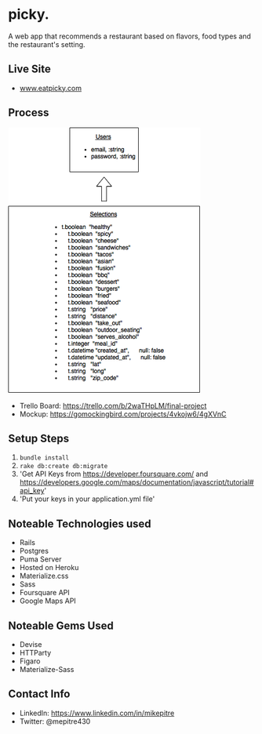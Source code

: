 # picky.
A web app that recommends a restaurant based on flavors, food types and the restaurant's setting.

## Live Site
  - www.eatpicky.com

## Process
  ![Alt text](app/assets/images/picky_uml.png?raw=true "Picky UML")
  - Trello Board: https://trello.com/b/2waTHpLM/final-project
  - Mockup: https://gomockingbird.com/projects/4vkojw6/4gXVnC

## Setup Steps
  1. `bundle install`
  1. `rake db:create db:migrate`
  1. 'Get API Keys from https://developer.foursquare.com/ and https://developers.google.com/maps/documentation/javascript/tutorial#api_key'
  1. 'Put your keys in your application.yml file'

## Noteable Technologies used
  - Rails
  - Postgres
  - Puma Server
  - Hosted on Heroku
  - Materialize.css
  - Sass
  - Foursquare API
  - Google Maps API

## Noteable Gems Used
  - Devise
  - HTTParty
  - Figaro
  - Materialize-Sass

## Contact Info
  - LinkedIn: https://www.linkedin.com/in/mikepitre
  - Twitter: @mepitre430



